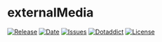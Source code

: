 # externalMedia

[![Release](https://img.shields.io/github/v/release/franck-paul/externalMedia)](https://github.com/franck-paul/externalMedia/releases)
[![Date](https://img.shields.io/github/release-date/franck-paul/externalMedia)](https://github.com/franck-paul/externalMedia/releases)
[![Issues](https://img.shields.io/github/issues/franck-paul/externalMedia)](https://github.com/franck-paul/externalMedia/issues)
[![Dotaddict](https://img.shields.io/badge/dotaddict-official-green.svg)](https://plugins.dotaddict.org/dc2/details/externalMedia)
[![License](https://img.shields.io/github/license/franck-paul/externalMedia)](https://github.com/franck-paul/externalMedia/blob/master/LICENSE)

